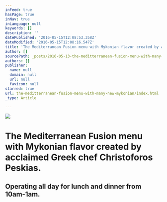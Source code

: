```yaml
---
inFeed: true
hasPage: true
inNav: true
inLanguage: null
keywords: []
description: ''
datePublished: '2016-05-15T12:08:53.358Z'
dateModified: '2016-05-15T12:08:16.547Z'
title: 'The Mediterranean Fusion menu with Mykonian flavor created by acclaimed Greek chef Christoforos Peskias. '
author: []
sourcePath: _posts/2016-05-13-the-meditterranean-fusion-menu-with-many-new-mykonian.md
authors: []
publisher:
  name: null
  domain: null
  url: null
  favicon: null
starred: true
url: the-meditterranean-fusion-menu-with-many-new-mykonian/index.html
_type: Article

---
```

![](https://the-grid-user-content.s3-us-west-2.amazonaws.com/ddd3e933-ab9e-4ca8-8788-5daf40959b45.jpg)

# The Mediterranean Fusion menu with Mykonian flavor created by acclaimed Greek chef Christoforos Peskias. 

## Operating all day for lunch and dinner from 10am-1am.